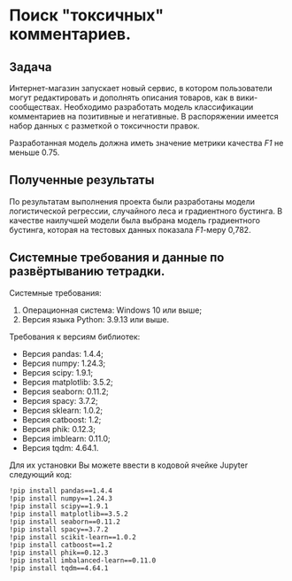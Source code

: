# Поиск "токсичных" комментариев.

## Задача
Интернет-магазин запускает новый сервис, в котором пользователи могут редактировать и дополнять описания товаров, как в вики-сообществах. Необходимо разработать модель классификации комментариев на позитивные и негативные. В распоряжении имеется набор данных с разметкой о токсичности правок. 

Разработанная модель должна иметь значение метрики качества *F1* не меньше 0.75. 

## Полученные результаты
По результатам выполнения проекта были разработаны модели логистической регрессии, случайного леса и градиентного бустинга. В качестве наилучшей модели была выбрана модель градиентного бустинга, которая на тестовых данных показала *F1*-меру 0,782.

## Системные требования и данные по развёртыванию тетрадки.
Системные требования:
1. Операционная система: Windows 10 или выше;
2. Версия языка Python: 3.9.13 или выше.
   
Требования к версиям библиотек:
- Версия pandas: 1.4.4;
- Версия numpy: 1.24.3;
- Версия scipy: 1.9.1;
- Версия matplotlib: 3.5.2;
- Версия seaborn: 0.11.2;
- Версия spacy: 3.7.2;
- Версия sklearn: 1.0.2;
- Версия catboost: 1.2;
- Версия phik: 0.12.3;
- Версия imblearn: 0.11.0;
- Версия tqdm: 4.64.1.
  
Для их установки Вы можете ввести в кодовой ячейке Jupyter следующий код:
```
!pip install pandas==1.4.4
!pip install numpy==1.24.3
!pip install scipy==1.9.1
!pip install matplotlib==3.5.2
!pip install seaborn==0.11.2
!pip install spacy==3.7.2
!pip install scikit-learn==1.0.2
!pip install catboost==1.2
!pip install phik==0.12.3
!pip install imbalanced-learn==0.11.0
!pip install tqdm==4.64.1
```
